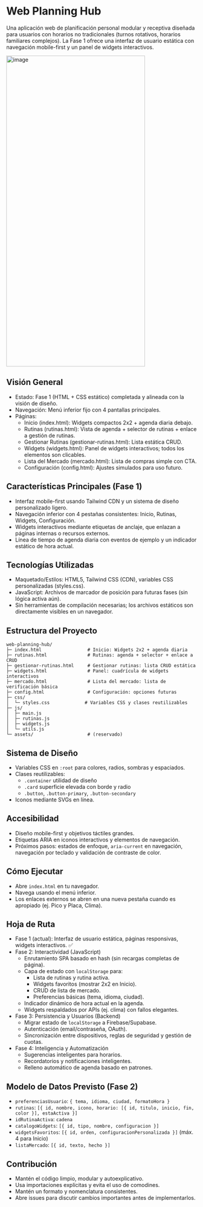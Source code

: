 # Web Planning Hub

Una aplicación web de planificación personal modular y receptiva diseñada para usuarios con horarios no tradicionales (turnos rotativos, horarios familiares complejos). La Fase 1 ofrece una interfaz de usuario estática con navegación mobile-first y un panel de widgets interactivos.

<img width="367" height="823" alt="image" src="https://github.com/user-attachments/assets/76f159a1-7529-4f3c-8a1f-c086f8846984" />


## Visión General
- Estado: Fase 1 (HTML + CSS estático) completada y alineada con la visión de diseño.
- Navegación: Menú inferior fijo con 4 pantallas principales.
- Páginas:
  - Inicio (index.html): Widgets compactos 2x2 + agenda diaria debajo.
  - Rutinas (rutinas.html): Vista de agenda + selector de rutinas + enlace a gestión de rutinas.
  - Gestionar Rutinas (gestionar-rutinas.html): Lista estática CRUD.
  - Widgets (widgets.html): Panel de widgets interactivos; todos los elementos son clicables.
  - Lista del Mercado (mercado.html): Lista de compras simple con CTA.
  - Configuración (config.html): Ajustes simulados para uso futuro.

## Características Principales (Fase 1)
- Interfaz mobile-first usando Tailwind CDN y un sistema de diseño personalizado ligero.
- Navegación inferior con 4 pestañas consistentes: Inicio, Rutinas, Widgets, Configuración.
- Widgets interactivos mediante etiquetas de anclaje, que enlazan a páginas internas o recursos externos.
- Línea de tiempo de agenda diaria con eventos de ejemplo y un indicador estático de hora actual.

## Tecnologías Utilizadas
- Maquetado/Estilos: HTML5, Tailwind CSS (CDN), variables CSS personalizadas (styles.css).
- JavaScript: Archivos de marcador de posición para futuras fases (sin lógica activa aún).
- Sin herramientas de compilación necesarias; los archivos estáticos son directamente visibles en un navegador.

## Estructura del Proyecto
```
web-planning-hub/
├─ index.html                 # Inicio: Widgets 2x2 + agenda diaria
├─ rutinas.html               # Rutinas: agenda + selector + enlace a CRUD
├─ gestionar-rutinas.html     # Gestionar rutinas: lista CRUD estática
├─ widgets.html               # Panel: cuadrícula de widgets interactivos
├─ mercado.html               # Lista del mercado: lista de verificación básica
├─ config.html                # Configuración: opciones futuras
├─ css/
│  └─ styles.css             # Variables CSS y clases reutilizables
├─ js/
│  ├─ main.js
│  ├─ rutinas.js
│  ├─ widgets.js
│  └─ utils.js
└─ assets/                    # (reservado)
```

## Sistema de Diseño
- Variables CSS en `:root` para colores, radios, sombras y espaciados.
- Clases reutilizables:
  - `.container` utilidad de diseño
  - `.card` superficie elevada con borde y radio
  - `.button`, `.button-primary`, `.button-secondary`
- Iconos mediante SVGs en línea.

## Accesibilidad
- Diseño mobile-first y objetivos táctiles grandes.
- Etiquetas ARIA en iconos interactivos y elementos de navegación.
- Próximos pasos: estados de enfoque, `aria-current` en navegación, navegación por teclado y validación de contraste de color.

## Cómo Ejecutar
- Abre `index.html` en tu navegador.
- Navega usando el menú inferior.
- Los enlaces externos se abren en una nueva pestaña cuando es apropiado (ej. Pico y Placa, Clima).

## Hoja de Ruta
- Fase 1 (actual): Interfaz de usuario estática, páginas responsivas, widgets interactivos. ✅
- Fase 2: Interactividad (JavaScript)
  - Enrutamiento SPA basado en hash (sin recargas completas de página).
  - Capa de estado con `localStorage` para:
    - Lista de rutinas y rutina activa.
    - Widgets favoritos (mostrar 2x2 en Inicio).
    - CRUD de lista de mercado.
    - Preferencias básicas (tema, idioma, ciudad).
  - Indicador dinámico de hora actual en la agenda.
  - Widgets respaldados por APIs (ej. clima) con fallos elegantes.
- Fase 3: Persistencia y Usuarios (Backend)
  - Migrar estado de `localStorage` a Firebase/Supabase.
  - Autenticación (email/contraseña, OAuth).
  - Sincronización entre dispositivos, reglas de seguridad y gestión de cuotas.
- Fase 4: Inteligencia y Automatización
  - Sugerencias inteligentes para horarios.
  - Recordatorios y notificaciones inteligentes.
  - Relleno automático de agenda basado en patrones.

## Modelo de Datos Previsto (Fase 2)
- `preferenciasUsuario`: `{ tema, idioma, ciudad, formatoHora }`
- `rutinas`: `[{ id, nombre, icono, horario: [{ id, titulo, inicio, fin, color }], estaActiva }]`
- `idRutinaActiva`: `cadena`
- `catalogoWidgets`: `[{ id, tipo, nombre, configuracion }]`
- `widgetsFavoritos`: `[{ id, orden, configuracionPersonalizada }]` (máx. 4 para Inicio)
- `listaMercado`: `[{ id, texto, hecho }]`

## Contribución
- Mantén el código limpio, modular y autoexplicativo.
- Usa importaciones explícitas y evita el uso de comodines.
- Mantén un formato y nomenclatura consistentes.
- Abre issues para discutir cambios importantes antes de implementarlos.
